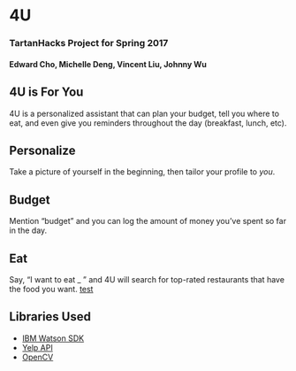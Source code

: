 # 4U
### TartanHacks Project for Spring 2017
#### Edward Cho, Michelle Deng, Vincent Liu, Johnny Wu

## 4U is For You
4U is a personalized assistant that can plan your budget, tell you where to eat, and even give you reminders throughout the day (breakfast, lunch, etc).

## Personalize
Take a picture of yourself in the beginning, then tailor your profile to *you*.

## Budget
Mention “budget” and you can log the amount of money you’ve spent so far in the day.

## Eat
Say, “I want to eat _ ” and 4U will search for top-rated restaurants that have the food you want. [test](http://google.com)


## Libraries Used
* [IBM Watson SDK](https://developer.ibm.com/open/2016/05/11/simplify-your-watson-development-with-python-sdk/)
* [Yelp API](https://github.com/Yelp/yelp-python)
* [OpenCV](http://docs.opencv.org/3.0-beta/doc/py_tutorials/py_tutorials.html)
